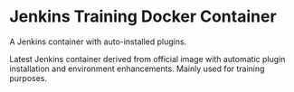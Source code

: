 # Jenkins Training Docker Container

A Jenkins container with auto-installed plugins.

Latest Jenkins container derived from official image with automatic plugin installation and environment enhancements. Mainly used for training purposes.